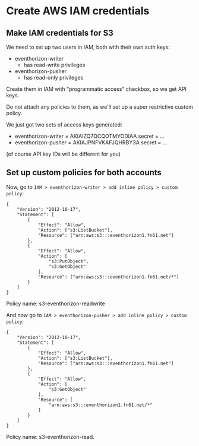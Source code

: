 Create AWS IAM credentials
==========================

Make IAM credentials for S3
---------------------------

We need to set up two users in IAM, both with their own auth keys:

- eventhorizon-writer
	- has read-write privileges
- eventhorizon-pusher
	- has read-only privileges

Create them in IAM with "programmatic access" checkbox, so we get API keys.

Do not attach any policies to them, as we'll set up a super restrictive custom policy.

We just got two sets of access keys generated:

- eventhorizon-writer = AKIAIZQ7QCQOTMYODIAA secret = ...
- eventhorizon-pusher = AKIAJPNFVKAFJQHRBY3A secret = ...

(of course API key IDs will be different for you)


Set up custom policies for both accounts
----------------------------------------

Now, go to `IAM > eventhorizon-writer > add inline policy > custom policy`:

```
{
    "Version": "2012-10-17",
    "Statement": [
        {
            "Effect": "Allow",
            "Action": ["s3:ListBucket"],
            "Resource": ["arn:aws:s3:::eventhorizon1.fn61.net"]
        },
        {
            "Effect": "Allow",
            "Action": [
                "s3:PutObject",
                "s3:GetObject"
            ],
            "Resource": ["arn:aws:s3:::eventhorizon1.fn61.net/*"]
        }
    ]
}
```

Policy name: s3-eventhorizon-readwrite

And now go to `IAM > eventhorizon-pusher > add inline policy > custom policy`:

```
{
    "Version": "2012-10-17",
    "Statement": [
        {
            "Effect": "Allow",
            "Action": ["s3:ListBucket"],
            "Resource": ["arn:aws:s3:::eventhorizon1.fn61.net"]
        },
        {
            "Effect": "Allow",
            "Action": [
                "s3:GetObject"
            ],
            "Resource": [
                "arn:aws:s3:::eventhorizon1.fn61.net/*"
            ]
        }
    ]
}
```

Policy name: s3-eventhorizon-read.
